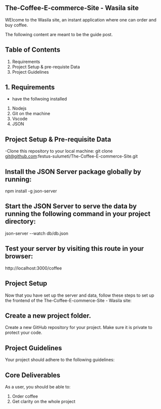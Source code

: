 ## The-Coffee-E-commerce-Site - Wasila site

WElcome to the Wasila site, an instant application where one can order and buy coffee.

The following content are meant to be the guide post.

## Table of Contents
1. Requirements
2. Project Setup & pre-requiste Data
3. Project Guidelines


## 1. Requirements
- have the follwoing installed
1. Nodejs 
2. Git on the machine
3. Vscode
4. JSON

## Project Setup & Pre-requisite Data
 -Clone this repository to your local machine:
   git clone git@github.com:festus-sulumeti/The-Coffee-E-commerce-Site.git

## Install the JSON Server package globally by running:

npm install -g json-server

## Start the JSON Server to serve the data by running the following command in your project directory:

json-server --watch db/db.json

## Test your server by visiting this route in your browser:

http://localhost:3000/coffee

## Project Setup
Now that you have set up the server and data, follow these steps to set up the frontend of the The-Coffee-E-commerce-Site - Wasila site:

## Create a new project folder.

Create a new GitHub repository for your project. Make sure it is private to protect your code.


## Project Guidelines

Your project should adhere to the following guidelines:

## Core Deliverables

As a user, you should be able to:

 1. Order coffee
 2. Get clarity on the whole project